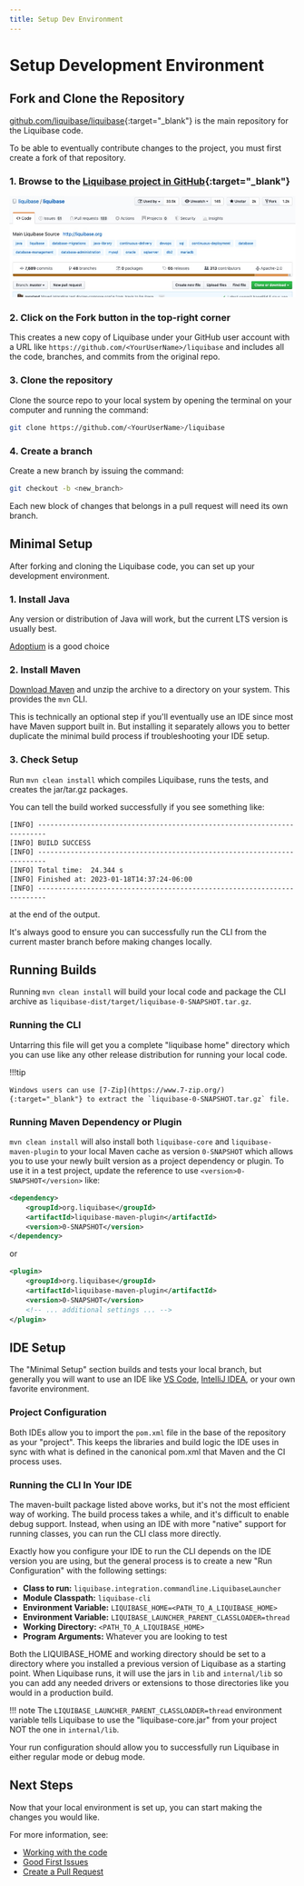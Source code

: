 ```yaml
---
title: Setup Dev Environment 
---
```

# Setup Development Environment

## Fork and Clone the Repository

[github.com/liquibase/liquibase](https://github.com/liquibase/liquibase){:target="_blank"} is the main repository for the Liquibase code.

To be able to eventually contribute changes to the project, you must first create a fork of that repository.

### 1. Browse to the [Liquibase project in GitHub](https://github.com/liquibase/liquibase){:target="_blank"} 

![Liquibase project page](../images/project-page.png)

### 2. Click on the Fork button in the top-right corner

This creates a new copy of Liquibase under your GitHub user account with a URL like `https://github.com/<YourUserName>/liquibase`
and includes all the code, branches, and commits from the original repo.


### 3. Clone the repository

Clone the source repo to your local system by opening the terminal on your computer and running the command:

```bash
git clone https://github.com/<YourUserName>/liquibase
```

### 4. Create a branch

Create a new branch by issuing the command:

```bash
git checkout -b <new_branch>
```

Each new block of changes that belongs in a pull request will need its own branch. 


## Minimal Setup

After forking and cloning the Liquibase code, you can set up your development environment. 

### 1. Install Java

Any version or distribution of Java will work, but the current LTS version is usually best.

[Adoptium](https://adoptium.net/) is a good choice

### 2. Install Maven

[Download Maven](https://maven.apache.org/download.cgi) and unzip the archive to a directory on your system. This provides the `mvn` CLI.

This is technically an optional step if you'll eventually use an IDE since most have Maven support built in.
But installing it separately allows you to better duplicate the minimal build process if troubleshooting your IDE setup.

### 3. Check Setup
 
Run `mvn clean install` which compiles Liquibase, runs the tests, and creates the jar/tar.gz packages.

You can tell the build worked successfully if you see something like:

```
[INFO] ------------------------------------------------------------------------
[INFO] BUILD SUCCESS
[INFO] ------------------------------------------------------------------------
[INFO] Total time:  24.344 s
[INFO] Finished at: 2023-01-18T14:37:24-06:00
[INFO] ------------------------------------------------------------------------
```

at the end of the output.

It's always good to ensure you can successfully run the CLI from the current master branch before making changes locally.


## Running Builds

Running `mvn clean install` will build your local code and package the CLI archive as `liquibase-dist/target/liquibase-0-SNAPSHOT.tar.gz`.

### Running the CLI

Untarring this file will get you a complete "liquibase home" directory which you can use like any other release distribution for running your local code.

!!!tip

    Windows users can use [7-Zip](https://www.7-zip.org/){:target="_blank"} to extract the `liquibase-0-SNAPSHOT.tar.gz` file.

### Running Maven Dependency or Plugin

`mvn clean install` will also install both `liquibase-core` and `liquibase-maven-plugin` to your local Maven cache as version `0-SNAPSHOT` which allows you to use your newly built version as a project dependency or plugin.
To use it in a test project, update the reference to use `<version>0-SNAPSHOT</version>` like:

```xml
<dependency>
    <groupId>org.liquibase</groupId>
    <artifactId>liquibase-maven-plugin</artifactId>
    <version>0-SNAPSHOT</version>
</dependency>
```

or

```xml
<plugin>
    <groupId>org.liquibase</groupId>
    <artifactId>liquibase-maven-plugin</artifactId>
    <version>0-SNAPSHOT</version>
    <!-- ... additional settings ... -->
</plugin>
```

## IDE Setup

The "Minimal Setup" section builds and tests your local branch, but generally you will want to use an IDE like [VS Code](https://code.visualstudio.com/),
[IntelliJ IDEA](https://www.jetbrains.com/idea/), or your own favorite environment.

### Project Configuration

Both IDEs allow you to import the `pom.xml` file in the base of the repository as your "project". This keeps the libraries and build logic the IDE uses in sync with
what is defined in the canonical pom.xml that Maven and the CI process uses.

### Running the CLI In Your IDE

The maven-built package listed above works, but it's not the most efficient way of working. The build process takes a while, and it's difficult to enable debug support.
Instead, when using an IDE with more "native" support for running classes, you can run the CLI class more directly.

Exactly how you configure your IDE to run the CLI depends on the IDE version you are using, but the general process is to create a new "Run Configuration" with the following settings:

- **Class to run:** `liquibase.integration.commandline.LiquibaseLauncher`
- **Module Classpath:** `liquibase-cli`
- **Environment Variable:** `LIQUIBASE_HOME=<PATH_TO_A_LIQUIBASE_HOME>`
- **Environment Variable:** `LIQUIBASE_LAUNCHER_PARENT_CLASSLOADER=thread`
- **Working Directory:** `<PATH_TO_A_LIQUIBASE_HOME>`
- **Program Arguments:** Whatever you are looking to test

Both the LIQUIBASE_HOME and working directory should be set to a directory where you installed a previous version of Liquibase as a starting point.
When Liquibase runs, it will use the jars in `lib` and `internal/lib` so you can add any needed drivers or extensions to those directories like you would
in a production build.

!!! note
    The `LIQUIBASE_LAUNCHER_PARENT_CLASSLOADER=thread` environment variable tells Liquibase to use the "liquibase-core.jar" from your project NOT the one in `internal/lib`.

Your run configuration should allow you to successfully run Liquibase in either regular mode or debug mode.

## Next Steps

Now that your local environment is set up, you can start making the changes you would like. 

For more information, see:

- [Working with the code](../architecture/code-structure.md)
- [Good First Issues](first-issues.md)
- [Create a Pull Request](create-pr.md)